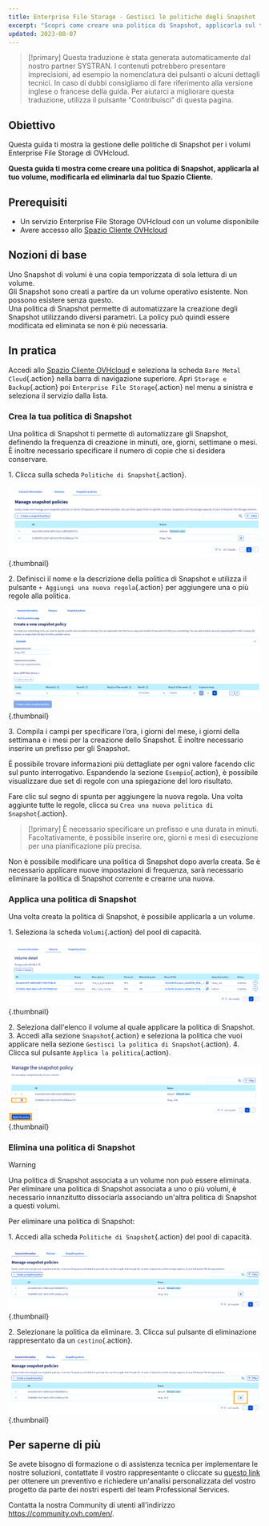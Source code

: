 ```yaml
---
title: Enterprise File Storage - Gestisci le politiche degli Snapshot
excerpt: "Scopri come creare una politica di Snapshot, applicarla sul tuo volume, modificarla ed eliminarla dal tuo spazio cliente"
updated: 2023-08-07
---
```


> [!primary]
> Questa traduzione è stata generata automaticamente dal nostro partner SYSTRAN. I contenuti potrebbero presentare imprecisioni, ad esempio la nomenclatura dei pulsanti o alcuni dettagli tecnici. In caso di dubbi consigliamo di fare riferimento alla versione inglese o francese della guida. Per aiutarci a migliorare questa traduzione, utilizza il pulsante "Contribuisci" di questa pagina.
>

## Obiettivo

Questa guida ti mostra la gestione delle politiche di Snapshot per i volumi Enterprise File Storage di OVHcloud.

**Questa guida ti mostra come creare una politica di Snapshot, applicarla al tuo volume, modificarla ed eliminarla dal tuo Spazio Cliente.**

## Prerequisiti

- Un servizio Enterprise File Storage OVHcloud con un volume disponibile
- Avere accesso allo [Spazio Cliente OVHcloud](https://www.ovh.com/auth/?action=gotomanager&from=https://www.ovh.it/&ovhSubsidiary=it)

## Nozioni di base

Uno Snapshot di volumi è una copia temporizzata di sola lettura di un volume.<br>
Gli Snapshot sono creati a partire da un volume operativo esistente. Non possono esistere senza questo.<br>
Una politica di Snapshot permette di automatizzare la creazione degli Snapshot utilizzando diversi parametri. La policy può quindi essere modificata ed eliminata se non è più necessaria.

## In pratica

Accedi allo [Spazio Cliente OVHcloud](https://www.ovh.com/auth/?action=gotomanager&from=https://www.ovh.it/&ovhSubsidiary=it) e seleziona la scheda `Bare Metal Cloud`{.action} nella barra di navigazione superiore. Apri `Storage e Backup`{.action} poi `Enterprise File Storage`{.action} nel menu a sinistra e seleziona il servizio dalla lista.

### Crea la tua politica di Snapshot

Una politica di Snapshot ti permette di automatizzare gli Snapshot, definendo la frequenza di creazione in minuti, ore, giorni, settimane o mesi. 
È inoltre necessario specificare il numero di copie che si desidera conservare.

1\. Clicca sulla scheda `Politiche di Snapshot`{.action}.

![SnapshotPolicy](images/Snapshot_Policy_1.png){.thumbnail}

2\. Definisci il nome e la descrizione della politica di Snapshot e utilizza il pulsante `+ Aggiungi una nuova regola`{.action} per aggiungere una o più regole alla politica.

![SnapshotPolicy](images/Snapshot_Policy_2.png){.thumbnail}

3\. Compila i campi per specificare l’ora, i giorni del mese, i giorni della settimana e i mesi per la creazione dello Snapshot. È inoltre necessario inserire un prefisso per gli Snapshot.

È possibile trovare informazioni più dettagliate per ogni valore facendo clic sul punto interrogativo. Espandendo la sezione `Esempio`{.action}, è possibile visualizzare due set di regole con una spiegazione del loro risultato.

Fare clic sul segno di spunta per aggiungere la nuova regola. Una volta aggiunte tutte le regole, clicca su `Crea una nuova politica di Snapshot`{.action}.

> [!primary]
> È necessario specificare un prefisso e una durata in minuti. Facoltativamente, è possibile inserire ore, giorni e mesi di esecuzione per una pianificazione più precisa.
>

Non è possibile modificare una politica di Snapshot dopo averla creata. Se è necessario applicare nuove impostazioni di frequenza, sarà necessario eliminare la politica di Snapshot corrente e crearne una nuova. 

### Applica una politica di Snapshot 

Una volta creata la politica di Snapshot, è possibile applicarla a un volume.

1\. Seleziona la scheda `Volumi`{.action} del pool di capacità.

![ApplySnapshotPolicy](images/Snapshot_Policy_3.png){.thumbnail}

2\. Seleziona dall'elenco il volume al quale applicare la politica di Snapshot.
3\. Accedi alla sezione `Snapshot`{.action} e seleziona la politica che vuoi applicare nella sezione `Gestisci la politica di Snapshot`{.action}. 
4\. Clicca sul pulsante `Applica la politica`{.action}.

![ApplySnapshotPolicy](images/Snapshot_Policy_4.png){.thumbnail}

### Elimina una politica di Snapshot

> [!warning]
>
> Una politica di Snapshot associata a un volume non può essere eliminata. Per eliminare una politica di Snapshot associata a uno o più volumi, è necessario innanzitutto dissociarla associando un'altra politica di Snapshot a questi volumi.
>

Per eliminare una politica di Snapshot:

1\. Accedi alla scheda `Politiche di Snapshot`{.action} del pool di capacità.

![DeleteSnapshotPolicy](images/Snapshot_Policy_5.png){.thumbnail}

2\. Selezionare la politica da eliminare.
3\. Clicca sul pulsante di eliminazione rappresentato da un `cestino`{.action}.

![DeleteSnapshotPolicy](images/Snapshot_Policy_6.png){.thumbnail}

## Per saperne di più <a name="go-further"></a>

Se avete bisogno di formazione o di assistenza tecnica per implementare le nostre soluzioni, contattate il vostro rappresentante o cliccate su [questo link](https://www.ovhcloud.com/it/professional-services/) per ottenere un preventivo e richiedere un'analisi personalizzata del vostro progetto da parte dei nostri esperti del team Professional Services.

Contatta la nostra Community di utenti all'indirizzo <https://community.ovh.com/en/>.
